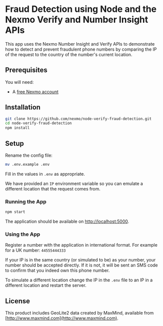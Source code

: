 # Fraud Detection using Node and the Nexmo Verify and Number Insight APIs

This app uses the Nexmo Number Insight and Verify APIs to demonstrate how to detect and prevent fraudulent phone numbers by comparing the IP of the request to the country of the number's current location.

## Prerequisites

You will need:

* A [free Nexmo account](https://dashboard.nexmo.com/sign-up)

## Installation

```sh
git clone https://github.com/nexmo/node-verify-fraud-detection.git
cd node-verify-fraud-detection
npm install
```

## Setup

Rename the config file:

```sh
mv .env.example .env
```

Fill in the values in `.env` as appropriate.

We have provided an `IP` environment variable so you can emulate a different location that the request comes from.

### Running the App

```sh
npm start
```

The application should be available on <http://localhost:5000>.

### Using the App

Register a number with the application in international format. For example for a UK number: `44555444333`

If your IP is in the same country (or simulated to be) as your number, your number should be accepted directly. If it is not, it will be sent an SMS code to confirm that you indeed own this phone number.

To simulate a different location change the IP in the `.env` file to an IP in a different location and restart the server.

## License

This product includes GeoLite2 data created by MaxMind, available from
[http://www.maxmind.com](http://www.maxmind.com).
